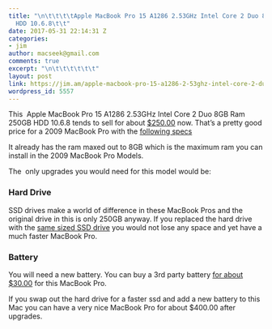 ```yaml
---
title: "\n\t\t\t\tApple MacBook Pro 15 A1286 2.53GHz Intel Core 2 Duo 8GB Ram 250GB
  HDD 10.6.8\t\t"
date: 2017-05-31 22:14:31 Z
categories:
- jim
author: macseek@gmail.com
comments: true
excerpt: "\n\t\t\t\t\t\t"
layout: post
link: https://jim.am/apple-macbook-pro-15-a1286-2-53ghz-intel-core-2-duo-8gb-ram-250gb-hdd-10-6-8/
wordpress_id: 5557
---
```


This  Apple MacBook Pro 15 A1286 2.53GHz Intel Core 2 Duo 8GB Ram 250GB HDD 10.6.8 tends to sell for about [$250.00](https://rover.ebay.com/rover/1/711-53200-19255-0/1?ff3=4&toolid=11800&pub=5575019070&campid=5337133045&mpre=http%3A%2F%2Fwww.ebay.com%2Fsch%2Fi.html%3F_from%3DR40%26_sacat%3D0%26_nkw%3DApple%2520MacBook%2520Pro%252015%2520A1286%25202.53GHz%2520Intel%2520Core%25202%2520Duo%26LH_Complete%3D1%26LH_Sold%3D1%26rt%3Dnc%26_trksid%3Dp2045573.m1684) now. That’s a pretty good price for a 2009 MacBook Pro with the [following specs](https://support.apple.com/kb/sp544?locale=en_US)




It already has the ram maxed out to 8GB which is the maximum ram you can install in the 2009 MacBook Pro Models.




The  only upgrades you would need for this model would be:




### Hard Drive




SSD drives make a world of difference in these MacBook Pros and the original drive in this is only 250GB anyway. If you replaced the hard drive with the [same sized SSD drive](http://amzn.to/2rlu0JQ) you would not lose any space and yet have a much faster MacBook Pro.




### Battery




You will need a new battery. You can buy a 3rd party battery [for about $30.00](https://rover.ebay.com/rover/1/711-53200-19255-0/1?ff3=4&toolid=11800&pub=5575019070&campid=5337133045&mpre=http%3A%2F%2Fwww.ebay.com%2Fsch%2Fi.html%3F_from%3DR40%26_sacat%3D0%26_nkw%3D2009%2520macbook%2520pro%252015%2520battery%26rt%3Dnc%26_trksid%3Dp2045573.m1684) for this MacBook Pro.




If you swap out the hard drive for a faster ssd and add a new battery to this Mac you can have a very nice MacBook Pro for about $400.00 after upgrades.


		
